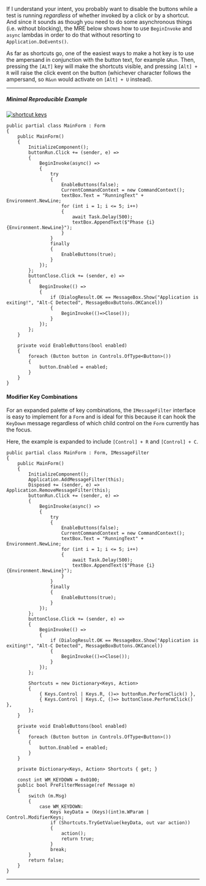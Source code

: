 If I understand your intent, you probably want to disable the buttons while a test is running _regardless_ of whether invoked by a click or by a shortcut. And since it sounds as though you need to do some asynchronous things (i.e. without blocking), the MRE below shows how to use `BeginInvoke` and `async` lambdas in order to do that without resorting to `Application.DoEvents()`.

As far as shortcuts go, one of the easiest ways to make a hot key is to use the ampersand in conjunction with the button text, for example `&Run`. Then, pressing the `[ALT]` key will make the shortcuts visible, and pressing `[Alt] + R` will raise the click event on the button (whichever character follows the ampersand, so `R&un` would activate on `[Alt] + U` instead).

___

##### Minimal Reproducible Example

[![shortcut keys][1]][1]

```
public partial class MainForm : Form
{
    public MainForm()
    {
        InitializeComponent();
        buttonRun.Click += (sender, e) =>
        {
            BeginInvoke(async() =>
            {
                try
                {
                    EnableButtons(false);
                    CurrentCommandContext = new CommandContext();
                    textBox.Text = "RunningText" + Environment.NewLine;
                    for (int i = 1; i <= 5; i++)
                    {
                        await Task.Delay(500);
                        textBox.AppendText($"Phase {i}{Environment.NewLine}");
                    }
                }
                finally
                {
                    EnableButtons(true);
                }
            });
        };
        buttonClose.Click += (sender, e) =>
        {
            BeginInvoke(() =>
            {
                if (DialogResult.OK == MessageBox.Show("Application is exiting!", "Alt-C Detected", MessageBoxButtons.OKCancel))
                {
                    BeginInvoke(()=>Close());
                }
            });
        };
    }

    private void EnableButtons(bool enabled)
    {
        foreach (Button button in Controls.OfType<Button>())
        {
            button.Enabled = enabled;
        }
    }
}
```

#### Modifier Key Combinations

For an expanded palette of key combinations, the `IMessageFilter` interface is easy to implement for a `Form` and is ideal for this because it can hook the `KeyDown` message regardless of which child control on the `Form` currently has the focus.

Here, the example is expanded to include `[Control] + R` and  `[Control] + C`.

```
public partial class MainForm : Form, IMessageFilter
{
    public MainForm()
    {
        InitializeComponent();
        Application.AddMessageFilter(this);
        Disposed += (sender, e) => Application.RemoveMessageFilter(this);
        buttonRun.Click += (sender, e) =>
        {
            BeginInvoke(async() =>
            {
                try
                {
                    EnableButtons(false);
                    CurrentCommandContext = new CommandContext();
                    textBox.Text = "RunningText" + Environment.NewLine;
                    for (int i = 1; i <= 5; i++)
                    {
                        await Task.Delay(500);
                        textBox.AppendText($"Phase {i}{Environment.NewLine}");
                    }
                }
                finally
                {
                    EnableButtons(true);
                }
            });
        };
        buttonClose.Click += (sender, e) =>
        {
            BeginInvoke(() =>
            {
                if (DialogResult.OK == MessageBox.Show("Application is exiting!", "Alt-C Detected", MessageBoxButtons.OKCancel))
                {
                    BeginInvoke(()=>Close());
                }
            });
        };

        Shortcuts = new Dictionary<Keys, Action>
        {
            { Keys.Control | Keys.R, ()=> buttonRun.PerformClick() },
            { Keys.Control | Keys.C, ()=> buttonClose.PerformClick() },
        };
    }

    private void EnableButtons(bool enabled)
    {
        foreach (Button button in Controls.OfType<Button>())
        {
            button.Enabled = enabled;
        }
    }

    private Dictionary<Keys, Action> Shortcuts { get; }

    const int WM_KEYDOWN = 0x0100;
    public bool PreFilterMessage(ref Message m)
    {
        switch (m.Msg)
        {
            case WM_KEYDOWN:
                Keys keyData = (Keys)(int)m.WParam | Control.ModifierKeys;
                if (Shortcuts.TryGetValue(keyData, out var action))
                {
                    action();
                    return true;
                }
                break;
        }
        return false;
    }
}
```

___


  [1]: https://i.sstatic.net/mLONNzhD.png
